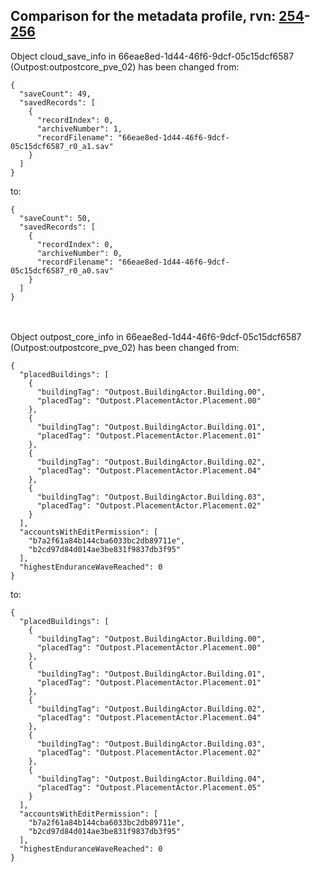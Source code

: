 ## Comparison for the metadata profile, rvn: [254](https://github.com/PRO100KatYT/FortniteProfileRevisions/tree/main/profiles/metadata/254%20metadata.json)-[256](https://github.com/PRO100KatYT/FortniteProfileRevisions/tree/main/profiles/metadata/256%20metadata.json)

Object cloud_save_info in 66eae8ed-1d44-46f6-9dcf-05c15dcf6587 (Outpost:outpostcore_pve_02) has been changed from:

```
{
  "saveCount": 49,
  "savedRecords": [
    {
      "recordIndex": 0,
      "archiveNumber": 1,
      "recordFilename": "66eae8ed-1d44-46f6-9dcf-05c15dcf6587_r0_a1.sav"
    }
  ]
}
```

to:

```
{
  "saveCount": 50,
  "savedRecords": [
    {
      "recordIndex": 0,
      "archiveNumber": 0,
      "recordFilename": "66eae8ed-1d44-46f6-9dcf-05c15dcf6587_r0_a0.sav"
    }
  ]
}
```

<br><br>
Object outpost_core_info in 66eae8ed-1d44-46f6-9dcf-05c15dcf6587 (Outpost:outpostcore_pve_02) has been changed from:

```
{
  "placedBuildings": [
    {
      "buildingTag": "Outpost.BuildingActor.Building.00",
      "placedTag": "Outpost.PlacementActor.Placement.00"
    },
    {
      "buildingTag": "Outpost.BuildingActor.Building.01",
      "placedTag": "Outpost.PlacementActor.Placement.01"
    },
    {
      "buildingTag": "Outpost.BuildingActor.Building.02",
      "placedTag": "Outpost.PlacementActor.Placement.04"
    },
    {
      "buildingTag": "Outpost.BuildingActor.Building.03",
      "placedTag": "Outpost.PlacementActor.Placement.02"
    }
  ],
  "accountsWithEditPermission": [
    "b7a2f61a84b144cba6033bc2db89711e",
    "b2cd97d84d014ae3be831f9837db3f95"
  ],
  "highestEnduranceWaveReached": 0
}
```

to:

```
{
  "placedBuildings": [
    {
      "buildingTag": "Outpost.BuildingActor.Building.00",
      "placedTag": "Outpost.PlacementActor.Placement.00"
    },
    {
      "buildingTag": "Outpost.BuildingActor.Building.01",
      "placedTag": "Outpost.PlacementActor.Placement.01"
    },
    {
      "buildingTag": "Outpost.BuildingActor.Building.02",
      "placedTag": "Outpost.PlacementActor.Placement.04"
    },
    {
      "buildingTag": "Outpost.BuildingActor.Building.03",
      "placedTag": "Outpost.PlacementActor.Placement.02"
    },
    {
      "buildingTag": "Outpost.BuildingActor.Building.04",
      "placedTag": "Outpost.PlacementActor.Placement.05"
    }
  ],
  "accountsWithEditPermission": [
    "b7a2f61a84b144cba6033bc2db89711e",
    "b2cd97d84d014ae3be831f9837db3f95"
  ],
  "highestEnduranceWaveReached": 0
}
```

<br><br>
